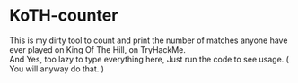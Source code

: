 # KoTH-counter
This is my dirty tool to count and print the number of matches anyone have ever played on King Of The Hill, on TryHackMe. <br /> 
And Yes, too lazy to type everything here, Just run the code to see usage. ( You will anyway do that. )
